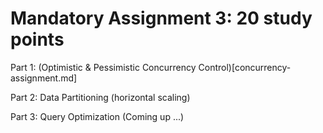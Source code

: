 # **Mandatory Assignment 3: 20 study points**

Part 1: (Optimistic & Pessimistic Concurrency Control)[concurrency-assignment.md]

Part 2: Data Partitioning (horizontal scaling)

Part 3: Query Optimization (Coming up ...)
